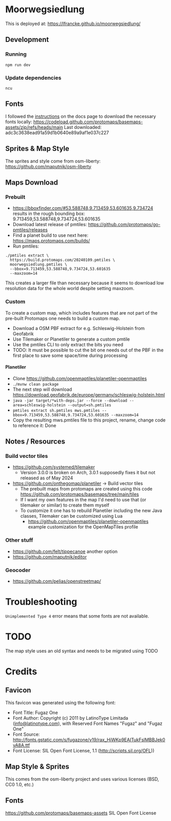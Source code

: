 # Moorwegsiedlung

This is deployed at: https://lfrancke.github.io/moorwegsiedlung/

## Development
       
### Running

```
npm run dev
```

### Update dependencies

```
ncu
```

## Fonts

I followed the [instructions](https://docs.protomaps.com/basemaps/maplibre#fonts) on the docs page to download the necessary fonts locally: https://codeload.github.com/protomaps/basemaps-assets/zip/refs/heads/main
Last downloaded: adc3c3638ead91a59d1b0640e89a9af1e037c227
   
## Sprites & Map Style

The sprites and style come from osm-liberty: https://github.com/maputnik/osm-liberty

## Maps Download
                                     
### Prebuilt

- https://bboxfinder.com/#53.588748,9.713459,53.601635,9.734724 results in the rough bounding box: 9.713459,53.588748,9.734724,53.601635
- Download latest release of pmtiles: https://github.com/protomaps/go-pmtiles/releases
- Find a planet build to use next here: https://maps.protomaps.com/builds/
- Run pmtiles:

```shell
./pmtiles extract \
  https://build.protomaps.com/20240109.pmtiles \
  moorwegsiedlung.pmtiles \
  --bbox=9.713459,53.588748,9.734724,53.601635
  --maxzoom=14
```

This creates a larger file than necessary because it seems to download low resolution data for the whole world despite setting maxzoom.
     
### Custom

To create a custom map, which includes features that are not part of the pre-built Protomaps one needs to build a custom map.

- Download a OSM PBF extract for e.g. Schleswig-Holstein from Geofabrik
- Use Tilemaker or Planetiler to generate a custom pmtile
- Use the pmtiles CLI to only extract the bits you need
- TODO: It must be possible to cut the bit one needs out of the PBF in the first place to save some space/time during processing


#### Planetiler

- Clone https://github.com/openmaptiles/planetiler-openmaptiles
- `./mvnw clean package`
- The next step will download https://download.geofabrik.de/europe/germany/schleswig-holstein.html
- `java -jar target/*with-deps.jar --force --download --area=schleswig-holstein --output=sh.pmtiles` 
- `pmtiles extract sh.pmtiles mws.pmtiles --bbox=9.713459,53.588748,9.734724,53.601635 --maxzoom=14`
- Copy the resulting mws.pmtiles file to this project, rename, change code to reference it: Done
                  
## Notes / Resources
                                        
### Build vector tiles
- https://github.com/systemed/tilemaker
  - Version 3.0.0 is broken on Arch, 3.0.1 supposedly fixes it but not released as of May 2024
- https://github.com/onthegomap/planetiler -> Build vector tiles
  - The prebuilt maps from protomaps are created using this code https://github.com/protomaps/basemaps/tree/main/tiles 
  - If I want my own features in the map I'd need to use that (or tilemaker or similar) to create them myself
  - To customize it one has to rebuild Planetiler including the new Java classes, Tilemaker can be customized using Lua
    - https://github.com/openmaptiles/planetiler-openmaptiles example customization for the OpenMapTiles profile
  
### Other stuff
- https://github.com/felt/tippecanoe another option
- https://github.com/maputnik/editor
          
### Geocoder

- https://github.com/pelias/openstreetmap/

# Troubleshooting

`Unimplemented Type 4` error means that some fonts are not available.
             

# TODO

The map style uses an old syntax and needs to be migrated using TODO 
                                                                
# Credits

## Favicon

This favicon was generated using the following font:

- Font Title: Fugaz One
- Font Author: Copyright (c) 2011 by LatinoType Limitada (info@latinotype.com), with Reserved Font Names "Fugaz" and "Fugaz One"
- Font Source: http://fonts.gstatic.com/s/fugazone/v19/rax_HiWKp9EAITukFslMBBJek0vA8A.ttf
- Font License: SIL Open Font License, 1.1 (http://scripts.sil.org/OFL))

## Map Style & Sprites

This comes from the osm-liberty project and uses various licenses (BSD, CC0 1.0, etc.)

## Fonts

https://github.com/protomaps/basemaps-assets
SIL Open Font License
